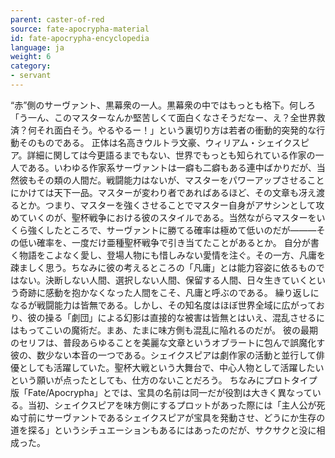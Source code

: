 ```yaml
---
parent: caster-of-red
source: fate-apocrypha-material
id: fate-apocrypha-encyclopedia
language: ja
weight: 6
category:
- servant
---
```


“赤”側のサーヴァント、黒幕衆の一人。黒幕衆の中ではもっとも格下。何しろ「う一ん、このマスターなんか堅苦しくて面白くなさそうだなー、え？全世界救済？何それ面白そう。やるやるー！」という裏切り方は若者の衝動的突発的な行動そのものである。
正体は名高きウルトラ文豪、ウィリアム・シェイクスピア。詳細に関しては今更語るまでもない、世界でもっとも知られている作家の一人である。いわゆる作家系サーヴァントは一癖も二癖もある連中ばかりだが、当然彼もその類の人間だ。戦闘能力はないが、マスターをパワーアップさせることにかけては天下一品。マスターが変わり者であればあるほど、その文章も冴え渡るとか。つまり、マスターを強くさせることでマスター自身がアサシンとして攻めていくのが、聖杯戦争における彼のスタイルである。当然ながらマスターをいくら強くしたところで、サーヴァントに勝てる確率は極めて低いのだが———その低い確率を、一度だけ亜種聖杯戦争で引き当てたことがあるとか。
自分が書く物語をこよなく愛し、登場人物にも惜しみない愛情を注ぐ。その一方、凡庸を疎ましく思う。ちなみに彼の考えるところの「凡庸」とは能力容姿に依るものではない。決断しない人間、選択しない人間、保留する人間、日々生きていくという奇跡に感動を抱かなくなった人間をこそ、凡庸と呼ぶのである。
繰り返しになるが戦闘能力は皆無である。しかし、その知名度はほぼ世界全域に広がっており、彼の操る「劇団」による幻影は直接的な被害は皆無とはいえ、混乱させるにはもってこいの魔術だ。まあ、たまに味方側も混乱に陥れるのだが。
彼の最期のセリフは、普段あらゆることを美麗な文章というオブラートに包んで誤魔化す彼の、数少ない本音の一つである。シェイクスピアは劇作家の活動と並行して俳優としても活躍していた。聖杯大戦という大舞台で、中心人物として活躍したいという願いが点ったとしても、仕方のないことだろう。
ちなみにプロトタイプ版「Fate/Apocrypha」とでは、宝具の名前は同一だが役割は大きく異なっている。当初、シェイクスピアを味方側にするプロットがあった際には「主人公が死ぬ寸前にサーヴァントであるシェイクスピアが宝具を発動させ、どうにか生存の道を探る」というシチュエーションもあるにはあったのだが、サクサクと没に相成った。
